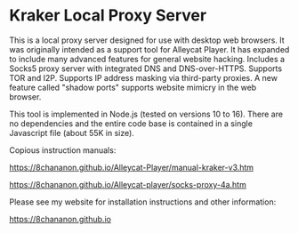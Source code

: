 # Kraker Local Proxy Server

This is a local proxy server designed for use with desktop web browsers. It was originally intended as a support tool for Alleycat Player. It has expanded to include many advanced features for general website hacking. Includes a Socks5 proxy server with integrated DNS and DNS-over-HTTPS. Supports TOR and I2P. Supports IP address masking via third-party proxies. A new feature called "shadow ports" supports website mimicry in the web browser.

This tool is implemented in Node.js (tested on versions 10 to 16). There are no dependencies and the entire code base is contained in a single Javascript file (about 55K in size).

Copious instruction manuals:

https://8chananon.github.io/Alleycat-Player/manual-kraker-v3.htm

https://8chananon.github.io/Alleycat-player/socks-proxy-4a.htm

Please see my website for installation instructions and other information:

https://8chananon.github.io
